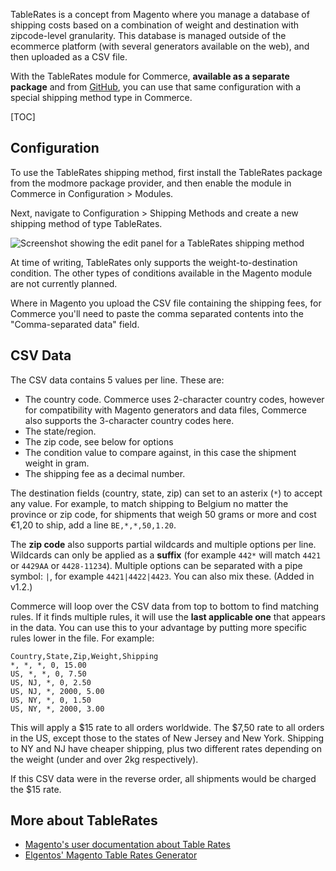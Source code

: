 
TableRates is a concept from Magento where you manage a database of shipping costs based on a combination of weight and destination with zipcode-level granularity. This database is managed outside of the ecommerce platform (with several generators available on the web), and then uploaded as a CSV file.

With the TableRates module for Commerce, **available as a separate package** and from [GitHub](https://github.com/modmore/Commerce_TableRates), you can use that same configuration with a special shipping method type in Commerce.

[TOC]

## Configuration

To use the TableRates shipping method, first install the TableRates package from the modmore package provider, and then enable the module in Commerce in Configuration > Modules.

Next, navigate to Configuration > Shipping Methods and create a new shipping method of type TableRates.

![Screenshot showing the edit panel for a TableRates shipping method](../../../images/modules/tablerates.jpg)

At time of writing, TableRates only supports the weight-to-destination condition. The other types of conditions available in the Magento module are not currently planned.

Where in Magento you upload the CSV file containing the shipping fees, for Commerce you'll need to paste the comma separated contents into the "Comma-separated data" field.

## CSV Data

The CSV data contains 5 values per line. These are:

- The country code. Commerce uses 2-character country codes, however for compatibility with Magento generators and data files, Commerce also supports the 3-character country codes here.
- The state/region.
- The zip code, see below for options
- The condition value to compare against, in this case the shipment weight in gram.
- The shipping fee as a decimal number.

The destination fields (country, state, zip) can set to an asterix (`*`) to accept any value. For example, to match shipping to Belgium no matter the province or zip code, for shipments that weigh 50 grams or more and cost €1,20 to ship, add a line `BE,*,*,50,1.20`.

The **zip code** also supports partial wildcards and multiple options per line. Wildcards can only be applied as a **suffix** (for example `442*` will match `4421` or `4429AA` or `4428-11234`). Multiple options can be separated with a pipe symbol: `|`, for example `4421|4422|4423`. You can also mix these. (Added in v1.2.)

Commerce will loop over the CSV data from top to bottom to find matching rules. If it finds multiple rules, it will use the **last applicable one** that appears in the data. You can use this to your advantage by putting more specific rules lower in the file. For example:

````
Country,State,Zip,Weight,Shipping
*, *, *, 0, 15.00
US, *, *, 0, 7.50
US, NJ, *, 0, 2.50
US, NJ, *, 2000, 5.00
US, NY, *, 0, 1.50
US, NY, *, 2000, 3.00
````

This will apply a $15 rate to all orders worldwide. The $7,50 rate to all orders in the US, except those to the states of New Jersey and New York. Shipping to NY and NJ have cheaper shipping, plus two different rates depending on the weight (under and over 2kg respectively).

If this CSV data were in the reverse order, all shipments would be charged the $15 rate.

## More about TableRates

- [Magento's user documentation about Table Rates](http://docs.magento.com/m2/ce/user_guide/shipping/shipping-table-rate.html)
- [Elgentos' Magento Table Rates Generator](https://www.elgentos.nl/tablerates/)
